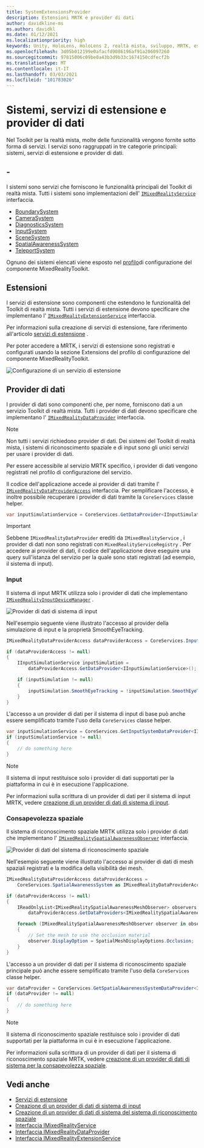 ```yaml
---
title: SystemExtensionsProvider
description: Estensioni MRTK e provider di dati
author: davidkline-ms
ms.author: davidkl
ms.date: 01/12/2021
ms.localizationpriority: high
keywords: Unity, HoloLens, HoloLens 2, realtà mista, sviluppo, MRTK, estensioni di sistema,
ms.openlocfilehash: 3d05b012199e0afacfd9086196af91a206097260
ms.sourcegitcommit: 97815006c09be0a43b3d9b33c1674150cdfecf2b
ms.translationtype: MT
ms.contentlocale: it-IT
ms.lasthandoff: 03/03/2021
ms.locfileid: "101783026"
---
```

# <a name="systems-extension-services-and-data-providers"></a>Sistemi, servizi di estensione e provider di dati

Nel Toolkit per la realtà mista, molte delle funzionalità vengono fornite sotto forma di servizi. I servizi sono raggruppati in tre categorie principali: sistemi, servizi di estensione e provider di dati.

## <a name="systems"></a>-

I sistemi sono servizi che forniscono le funzionalità principali del Toolkit di realtà mista. Tutti i sistemi sono implementazioni dell' [`IMixedRealityService`](xref:Microsoft.MixedReality.Toolkit.IMixedRealityService) interfaccia.

- [BoundarySystem](../features/boundary/boundary-system-getting-started.md)
- [CameraSystem](../features/camera-system/camera-system-overview.md)
- [DiagnosticsSystem](../features/diagnostics/diagnostics-system-getting-started.md)
- [InputSystem](../features/input/overview.md)
- [SceneSystem](../features/scene-system/scene-system-getting-started.md)
- [SpatialAwarenessSystem](../features/spatial-awareness/spatial-awareness-getting-started.md)
- [TeleportSystem](../features/teleport-system/teleport-system.md)

Ognuno dei sistemi elencati viene esposto nel [profilo](../features/profiles/profiles.md)di configurazione del componente MixedRealityToolkit.

## <a name="extensions"></a>Estensioni

I servizi di estensione sono componenti che estendono le funzionalità del Toolkit di realtà mista. Tutti i servizi di estensione devono specificare che implementano l' [`IMixedRealityExtensionService`](xref:Microsoft.MixedReality.Toolkit.IMixedRealityExtensionService) interfaccia.

Per informazioni sulla creazione di servizi di estensione, fare riferimento all'articolo [servizi di estensione](../features/extensions/extension-services.md) .

Per poter accedere a MRTK, i servizi di estensione sono registrati e configurati usando la sezione Extensions del profilo di configurazione del componente MixedRealityToolkit.

![Configurazione di un servizio di estensione](../features/images/profiles/ConfiguredExtensionService.png)

## <a name="data-providers"></a>Provider di dati

I provider di dati sono componenti che, per nome, forniscono dati a un servizio Toolkit di realtà mista. Tutti i provider di dati devono specificare che implementano l' [`IMixedRealityDataProvider`](xref:Microsoft.MixedReality.Toolkit.IMixedRealityDataProvider) interfaccia.

> [!NOTE]
> Non tutti i servizi richiedono provider di dati. Dei sistemi del Toolkit di realtà mista, i sistemi di riconoscimento spaziale e di input sono gli unici servizi per usare i provider di dati.

Per essere accessibile al servizio MRTK specifico, i provider di dati vengono registrati nel profilo di configurazione del servizio.

Il codice dell'applicazione accede ai provider di dati tramite l' [`IMixedRealityDataProviderAccess`](xref:Microsoft.MixedReality.Toolkit.IMixedRealityDataProviderAccess) interfaccia. Per semplificare l'accesso, è inoltre possibile recuperare i provider di dati tramite la `CoreServices` classe helper.

```c#
var inputSimulationService = CoreServices.GetDataProvider<IInputSimulationService>(CoreServices.InputSystem);
```

> [!IMPORTANT]
> Sebbene `IMixedRealityDataProvider` erediti da `IMixedRealityService` , i provider di dati non sono registrati con `MixedRealityServiceRegistry` . Per accedere ai provider di dati, il codice dell'applicazione deve eseguire una query sull'istanza del servizio per la quale sono stati registrati (ad esempio, il sistema di input).

### <a name="input"></a>Input

Il sistema di input MRTK utilizza solo i provider di dati che implementano [`IMixedRealityInputDeviceManager`](xref:Microsoft.MixedReality.Toolkit.Input.IMixedRealityInputDeviceManager) .

![Provider di dati di sistema di input](../features/images/input/RegisteredServiceProviders.PNG)

Nell'esempio seguente viene illustrato l'accesso al provider della simulazione di input e la proprietà SmoothEyeTracking.

```c#
IMixedRealityDataProviderAccess dataProviderAccess = CoreServices.InputSystem as IMixedRealityDataProviderAccess;

if (dataProviderAccess != null)
{
    IInputSimulationService inputSimulation =
        dataProviderAccess.GetDataProvider<IInputSimulationService>();

    if (inputSimulation != null)
    {
        inputSimulation.SmoothEyeTracking = !inputSimulation.SmoothEyeTracking;
    }
}
```

L'accesso a un provider di dati per il sistema di input di base può anche essere semplificato tramite l'uso della `CoreServices` classe helper.

```c#
var inputSimulationService = CoreServices.GetInputSystemDataProvider<IInputSimulationService>();
if (inputSimulationService != null)
{
    // do something here
}
```

> [!NOTE]
> Il sistema di input restituisce solo i provider di dati supportati per la piattaforma in cui è in esecuzione l'applicazione.

Per informazioni sulla scrittura di un provider di dati per il sistema di input MRTK, vedere [creazione di un provider di dati di sistema di input](../features/input/create-data-provider.md).

### <a name="spatial-awareness"></a>Consapevolezza spaziale

Il sistema di riconoscimento spaziale MRTK utilizza solo i provider di dati che implementano l' [`IMixedRealitySpatialAwarenessObserver`](xref:Microsoft.MixedReality.Toolkit.SpatialAwareness.IMixedRealitySpatialAwarenessObserver) interfaccia.

![Provider di dati del sistema di riconoscimento spaziale](../features/images/spatial-awareness/SpatialAwarenessProfile.png)

Nell'esempio seguente viene illustrato l'accesso ai provider di dati di mesh spaziali registrati e la modifica della visibilità dei mesh.

```c#
IMixedRealityDataProviderAccess dataProviderAccess =
    CoreServices.SpatialAwarenessSystem as IMixedRealityDataProviderAccess;

if (dataProviderAccess != null)
{
    IReadOnlyList<IMixedRealitySpatialAwarenessMeshObserver> observers =
        dataProviderAccess.GetDataProviders<IMixedRealitySpatialAwarenessMeshObserver>();

    foreach (IMixedRealitySpatialAwarenessMeshObserver observer in observers)
    {
        // Set the mesh to use the occlusion material
        observer.DisplayOption = SpatialMeshDisplayOptions.Occlusion;
    }
}
```

L'accesso a un provider di dati per il sistema di riconoscimento spaziale principale può anche essere semplificato tramite l'uso della `CoreServices` classe helper.

```c#
var dataProvider = CoreServices.GetSpatialAwarenessSystemDataProvider<IMixedRealitySpatialAwarenessMeshObserver>();
if (dataProvider != null)
{
    // do something here
}
```

> [!NOTE]
> Il sistema di riconoscimento spaziale restituisce solo i provider di dati supportati per la piattaforma in cui è in esecuzione l'applicazione.

Per informazioni sulla scrittura di un provider di dati per il sistema di riconoscimento spaziale MRTK, vedere [creazione di un provider di dati di sistema per la consapevolezza spaziale](../features/spatial-awareness/create-data-provider.md).

## <a name="see-also"></a>Vedi anche

- [Servizi di estensione](../features/extensions/extension-services.md)
- [Creazione di un provider di dati di sistema di input](../features/input/create-data-provider.md)
- [Creazione di un provider di dati di sistema del sistema di riconoscimento spaziale](../features/spatial-awareness/create-data-provider.md)
- [Interfaccia IMixedRealityService](xref:Microsoft.MixedReality.Toolkit.IMixedRealityService)
- [Interfaccia IMixedRealityDataProvider](xref:Microsoft.MixedReality.Toolkit.IMixedRealityDataProvider)
- [Interfaccia IMixedRealityExtensionService](xref:Microsoft.MixedReality.Toolkit.IMixedRealityExtensionService)
